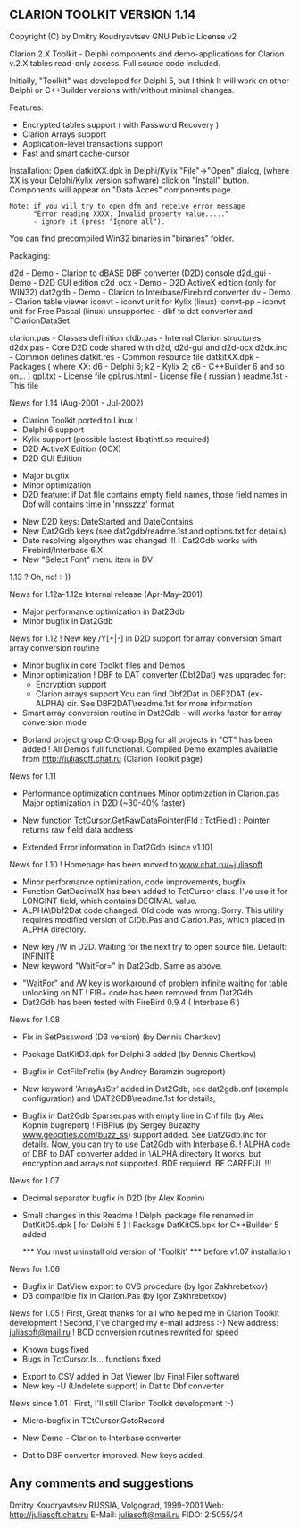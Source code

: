 CLARION TOOLKIT VERSION 1.14
----------------------------
Copyright (C) by Dmitry Koudryavtsev
GNU Public License v2

  Clarion 2.X Toolkit - Delphi components and demo-applications
                        for Clarion v.2.X tables read-only access.
                        Full source code included.

  Initially, "Toolkit" was developed for Delphi 5, but
  I think It will work on other Delphi or C++Builder
  versions with/without minimal changes.

  Features:
  - Encrypted tables support ( with Password Recovery )
  - Clarion Arrays support
  - Application-level transactions support
  - Fast and smart cache-cursor

  Installation:
    Open datkitXX.dpk in Delphi/Kylix "File"->"Open" dialog,
    (where XX is your Delphi/Kylix version software)
    click on "Install" button. Components will appear on
    "Data Acces" components page.

    Note: if you will try to open dfm and receive error message
          "Error reading XXXX. Invalid property value....."
          - ignore it (press "Ignore all"). 

  You can find precompiled Win32 binaries in "binaries" folder.

  Packaging:

  d2d         - Demo - Clarion to dBASE DBF converter (D2D) console
  d2d_gui     - Demo - D2D GUI edition
  d2d_ocx     - Demo - D2D ActiveX edition (only for WIN32)
  dat2gdb     - Demo - Clarion to Interbase/Firebird converter
  dv          - Demo - Clarion table viewer
  iconvt      - iconvt unit for Kylix (linux)
  iconvt-pp   - iconvt unit for Free Pascal (linux)
  unsupported - dbf to dat converter and TClarionDataSet

   clarion.pas  - Classes definition
   cldb.pas     - Internal Clarion structures
   d2dx.pas     - Core D2D code shared with d2d, d2d-gui and d2d-ocx
   d2dx.inc     - Common defines
   datkit.res   - Common resource file
   datkitXX.dpk - Packages ( where XX: d6 - Delphi 6; k2 - Kylix 2;
                  c6 - C++Builder 6 and so on... )
   gpl.txt      - License file
   gpl.rus.html - License file ( russian )
   readme.1st   - This file


  News for 1.14 (Aug-2001 - Jul-2002)
  + Clarion Toolkit ported to Linux !
  + Delphi 6 support
  + Kylix support (possible lastest libqtintf.so required)
  + D2D ActiveX Edition (OCX)
  + D2D GUI Edition
  * Major bugfix 
  * Minor optimization
  * D2D feature: if Dat file contains empty field names,
    those field names in Dbf will contains time in 'nnsszzz' format
  + New D2D keys: DateStarted and DateContains
  + New Dat2Gdb keys (see dat2gdb/readme.1st and options.txt for details)
  + Date resolving algorythm was changed !!!
  ! Dat2Gdb works with Firebird/Interbase 6.X 
  + New "Select Font" menu item in DV

  1.13 ? Oh, no! :-))

  News for 1.12a-1.12e Internal release (Apr-May-2001)
  * Major performance optimization in Dat2Gdb
  * Minor bugfix in Dat2Gdb

  News for 1.12
  ! New key /Y[+|-] in D2D support for array conversion
    Smart array conversion routine
  * Minor bugfix in core Toolkit files and Demos
  * Minor optimization
  ! DBF to DAT converter (Dbf2Dat) was upgraded for:
    - Encryption support
    - Clarion arrays support
    You can find Dbf2Dat in DBF2DAT (ex-ALPHA) dir.
    See DBF2DAT\readme.1st for more information
  * Smart array conversion routine in Dat2Gdb - will works faster
    for array conversion mode
  + Borland project group CtGroup.Bpg for all projects in "CT" 
    has been added
  ! All Demos full functional. Compiled Demo examples available 
    from http://juliasoft.chat.ru (Clarion Toolkit page)

  News for 1.11
  * Performance optimization continues
     Minor optimization in Clarion.pas
     Major optimization in D2D (~30-40% faster)
  + New function TctCursor.GetRawDataPointer(Fld : TctField) : Pointer
    returns raw field data address
  * Extended Error information in Dat2Gdb (since v1.10)

  News for 1.10
  ! Homepage has been moved to www.chat.ru/~juliasoft
  * Minor performance optimization, code improvements, bugfix
  * Function GetDecimalX has been added to TctCursor class.
    I've use it for LONGINT field, which contains DECIMAL value.
  * ALPHA\Dbf2Dat code changed. Old code was wrong. Sorry.
    This utility requires modified version of ClDb.Pas and Clarion.Pas,
    which placed in ALPHA directory.
  + New key /W<Msec> in D2D. Waiting for the next try to open source file.
    Default: INFINITE
  + New keyword "WaitFor=<Msec>" in Dat2Gdb. Same as above.
  * "WaitFor" and /W key is workaround of problem infinite waiting 
    for table unlocking on NT
  ! FIB+ code has been removed from Dat2Gdb
  * Dat2Gdb has been tested with FireBird 0.9.4 ( Interbase 6 )

  News for 1.08
  * Fix in SetPassword (D3 version) (by Dennis Chertkov)
  + Package DatKitD3.dpk for Delphi 3 added (by Dennis Chertkov)
  * Bugfix in GetFilePrefix (by Andrey Baramzin bugreport)
  + New keyword 'ArrayAsStr' added in Dat2Gdb, see dat2gdb.cnf
    (example configuration) and \DAT2GDB\readme.1st for details,
  * Bugfix in Dat2Gdb Sparser.pas with empty line in Cnf file
    (by Alex Kopnin bugreport)
  ! FIBPlus (by Sergey Buzazhy www.geocities.com/buzz_ss) support added.
    See Dat2Gdb.Inc for details.
    Now, you can try to use Dat2Gdb with Interbase 6. 
  ! ALPHA code of DBF to DAT converter added in \ALPHA directory
    It works, but encryption and arrays not supported. BDE requierd.
    BE CAREFUL !!!

  News for 1.07
  * Decimal separator bugfix in D2D (by Alex Kopnin)
  * Small changes in this Readme
  ! Delphi package file renamed in DatKitD5.dpk [ for Delphi 5 ]
  ! Package DatKitC5.bpk for C++Builder 5 added

    *** You must uninstall old version of 'Toolkit'
    *** before v1.07 installation

  News for 1.06
  * Bugfix in DatView export to CVS procedure (by Igor Zakhrebetkov)
  * D3 compatible fix in Clarion.Pas          (by Igor Zakhrebetkov)

  News for 1.05
  ! First, Great thanks for all who helped me in Clarion Toolkit
    development
  ! Second, I've changed my e-mail address :-)
    New address: juliasoft@mail.ru
  ! BCD conversion routines rewrited for speed
  * Known bugs fixed
  * Bugs in TctCursor.Is... functions fixed
  + Export to CSV added in Dat Viewer (by Final Filer software)
  + New key -U (Undelete support) in Dat to Dbf converter

  News since 1.01
  ! First, I'll still Clarion Toolkit development :-)
  * Micro-bugfix in TCtCursor.GotoRecord
  + New Demo - Clarion to Interbase converter
  * Dat to DBF converter improved. New keys added.

Any comments and suggestions
----------------------------
Dmitry Koudryavtsev
RUSSIA, Volgograd, 1999-2001
Web:    http://juliasoft.chat.ru
E-Mail: juliasoft@mail.ru
FIDO:   2:5055/24
